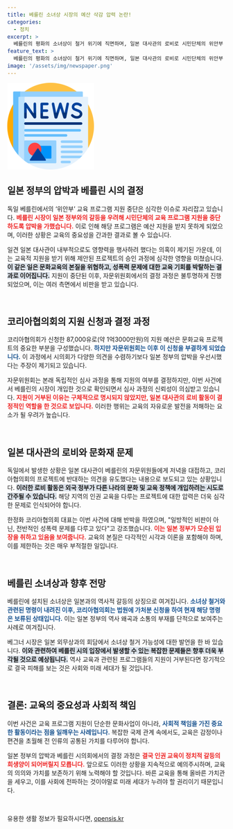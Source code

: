 ```yaml
---
title: 베를린 소녀상 시장의 예산 삭감 압력 논란!
categories:
  - 정치
excerpt: >
  베를린의 평화의 소녀상이 철거 위기에 직면하며, 일본 대사관의 로비로 시민단체의 위안부 교육 프로그램 지원이 중단됐다. 이를 둘러싼 갈등은 베를린 시장의 압박으로 심화되고 있다.
feature_text: >
  베를린의 평화의 소녀상이 철거 위기에 직면하며, 일본 대사관의 로비로 시민단체의 위안부 교육 프로그램 지원이 중단됐다. 이를 둘러싼 갈등은 베를린 시장의 압박으로 심화되고 있다.
image: '/assets/img/newspaper.png'
---
```


<p><img src="/assets/img/newspaper.png" alt="kimp 속보" /></p>

<h2 data-ke-size="size26">일본 정부의 압박과 베를린 시의 결정</h2>

<p>독일 베를린에서의 ‘위안부’ 교육 프로그램 지원 중단은 심각한 이슈로 자리잡고 있습니다. <b><span style="color: #ee2323;">베를린 시장이 일본 정부와의 갈등을 우려해 시민단체의 교육 프로그램 지원을 중단하도록 압박을 가했습니다.</span></b> 이로 인해 해당 프로그램은 예산 지원을 받지 못하게 되었으며, 이러한 상황은 교육의 중요성을 간과한 결과로 볼 수 있습니다. </p>

<p>일견 일본 대사관이 내부적으로도 영향력을 행사하려 했다는 의혹이 제기된 가운데, 이는 교육적 지원을 받기 위해 제안된 프로젝트의 승인 과정에 심각한 영향을 미쳤습니다. <b><span style="background-color: #21538527;">이 같은 일은 문화교육의 본질을 위협하고, 성폭력 문제에 대한 교육 기회를 박탈하는 결과로 이어집니다.</span></b> 지원이 중단된 이후, 자문위원회에서의 결정 과정은 불투명하게 진행되었으며, 이는 여러 측면에서 비판을 받고 있습니다.</p>

<p data-ke-size="size16">&nbsp;</p>

<h2 data-ke-size="size26">코리아협의회의 지원 신청과 결정 과정</h2>

<p>코리아협의회가 신청한 87,000유로(약 1억3000만원)의 지원 예산은 문화교육 프로젝트의 중요한 부분을 구성했습니다. <b><span style="color: #1a5490;">하지만 자문위원회는 이후 이 신청을 부결하게 되었습니다.</span></b> 이 과정에서 시의회가 다양한 의견을 수렴하기보다 일본 정부의 압박을 우선시했다는 주장이 제기되고 있습니다. </p>

<p>자문위원회는 본래 독립적인 심사 과정을 통해 지원의 여부를 결정하지만, 이번 사건에서 베를린의 시장이 개입한 것으로 확인되면서 심사 과정의 신뢰성이 의심받고 있습니다. <b><span style="color: #ee2323;">지원이 거부된 이유는 구체적으로 명시되지 않았지만, 일본 대사관의 로비 활동이 결정적인 역할을 한 것으로 보입니다.</span></b> 이러한 행위는 교육의 자유로운 발전을 저해하는 요소가 될 우려가 높습니다.</p>

<p data-ke-size="size16">&nbsp;</p>

<h2 data-ke-size="size26">일본 대사관의 로비와 문화재 문제</h2>

<p>독일에서 발생한 상황은 일본 대사관이 베를린의 자문위원들에게 저녁을 대접하고, 코리아협의회의 프로젝트에 반대하는 의견을 유도했다는 내용으로 보도되고 있는 상황입니다. <b><span style="background-color: #21538527;">이러한 로비 활동은 외국 정부가 다른 나라의 문화 및 교육 정책에 개입하려는 시도로 간주될 수 있습니다.</span></b> 해당 지역의 인권 교육을 다루는 프로젝트에 대한 압력은 더욱 심각한 문제로 인식되어야 합니다.</p>

<p>한정화 코리아협의회 대표는 이번 사건에 대해 반박을 하였으며, "일방적인 비판이 아닌, 전반적인 성폭력 문제를 다루고 있다"고 강조했습니다. <b><span style="color: #ee2323;">이는 일본 정부가 모순된 입장을 취하고 있음을 보여줍니다.</span></b> 교육의 본질은 다각적인 시각과 이론을 포함해야 하며, 이를 제한하는 것은 매우 부적절한 일입니다.</p>

<p data-ke-size="size16">&nbsp;</p>

<h2 data-ke-size="size26">베를린 소녀상과 향후 전망</h2>

<p>베를린에 설치된 소녀상은 일본과의 역사적 갈등의 상징으로 여겨집니다. <b><span style="color: #1a5490;">소녀상 철거와 관련된 명령이 내려진 이후, 코리아협의회는 법원에 가처분 신청을 하여 현재 해당 명령은 보류된 상태입니다.</span></b> 이는 일본 정부의 역사 왜곡과 소통의 부재를 단적으로 보여주는 사례로 여겨집니다.</p>

<p>베그너 시장은 일본 외무상과의 회담에서 소녀상 철거 가능성에 대한 발언을 한 바 있습니다. <b><span style="background-color: #21538527;">이와 관련하여 베를린 시의 입장에서 발생할 수 있는 복잡한 문제들은 향후 더욱 부각될 것으로 예상됩니다.</span></b> 역사 교육과 관련된 프로그램들의 지원이 거부된다면 장기적으로 결국 피해를 보는 것은 사회와 미래 세대가 될 것입니다.</p>

<p data-ke-size="size16">&nbsp;</p>

<h2 data-ke-size="size26">결론: 교육의 중요성과 사회적 책임</h2>

<p>이번 사건은 교육 프로그램 지원이 단순한 문화사업이 아니라, <b><span style="color: #1a5490;">사회적 책임을 가진 중요한 활동이라는 점을 일깨우는 사례입니다.</span></b> 복잡한 국제 관계 속에서도, 교육은 감정이나 편견을 초월해 전 인류의 공통된 가치를 다루어야 합니다.</p>

<p>일본 정부의 압박과 베를린 시의회에서의 결정 과정은 <b><span style="color: #ee2323;">결국 인권 교육이 정치적 갈등의 희생양이 되어버릴지 모릅니다.</span></b> 앞으로도 이러한 상황을 지속적으로 예의주시하며, 교육의 의의와 가치를 보존하기 위해 노력해야 할 것입니다. 바른 교육을 통해 올바른 가치관을 세우고, 이를 사회에 전파하는 것이야말로 미래 세대가 누려야 할 권리이기 때문입니다. </p>

<p data-ke-size="size16">&nbsp;</p>
유용한 생활 정보가 필요하시다면, <a href="https://opensis.kr" rel="dofollow">opensis.kr</a>


